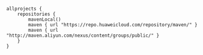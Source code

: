     allprojects {
        repositories {
            mavenLocal()
            maven { url "https://repo.huaweicloud.com/repository/maven/" }
            maven { url "http://maven.aliyun.com/nexus/content/groups/public/" }
        }
    }
